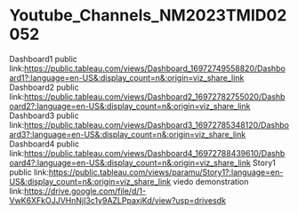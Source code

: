 # Youtube_Channels_NM2023TMID02052
Dashboard1 public link:https://public.tableau.com/views/Dashboard_16972749558820/Dashboard1?:language=en-US&:display_count=n&:origin=viz_share_link
Dashboard2 public link:https://public.tableau.com/views/Dashboard2_16972782755020/Dashboard2?:language=en-US&:display_count=n&:origin=viz_share_link
Dashboard3 public link:https://public.tableau.com/views/Dashboard3_16972785348120/Dashboard3?:language=en-US&:display_count=n&:origin=viz_share_link
Dashboard4 public link:https://public.tableau.com/views/Dashboard4_16972788439610/Dashboard4?:language=en-US&:display_count=n&:origin=viz_share_link
Story1 public link:https://public.tableau.com/views/paramu/Story1?:language=en-US&:display_count=n&:origin=viz_share_link
viedo demonstration link:https://drive.google.com/file/d/1-VwK6XFkOJJVHnNjI3c1y9AZLPpaxjKd/view?usp=drivesdk
